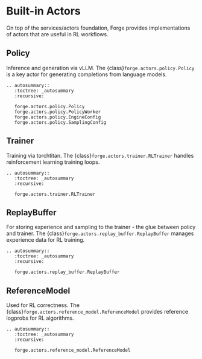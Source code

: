 # Built-in Actors

On top of the services/actors foundation, Forge provides implementations of actors that are useful in RL workflows.

## Policy

Inference and generation via vLLM. The {class}`forge.actors.policy.Policy` is a key actor for generating completions from language models.

```{eval-rst}
.. autosummary::
   :toctree: _autosummary
   :recursive:

   forge.actors.policy.Policy
   forge.actors.policy.PolicyWorker
   forge.actors.policy.EngineConfig
   forge.actors.policy.SamplingConfig
```

## Trainer

Training via torchtitan. The {class}`forge.actors.trainer.RLTrainer` handles reinforcement learning training loops.

```{eval-rst}
.. autosummary::
   :toctree: _autosummary
   :recursive:

   forge.actors.trainer.RLTrainer
```

## ReplayBuffer

For storing experience and sampling to the trainer - the glue between policy and trainer. The {class}`forge.actors.replay_buffer.ReplayBuffer` manages experience data for RL training.

```{eval-rst}
.. autosummary::
   :toctree: _autosummary
   :recursive:

   forge.actors.replay_buffer.ReplayBuffer
```

## ReferenceModel

Used for RL correctness. The {class}`forge.actors.reference_model.ReferenceModel` provides reference logprobs for RL algorithms.

```{eval-rst}
.. autosummary::
   :toctree: _autosummary
   :recursive:

   forge.actors.reference_model.ReferenceModel
```

